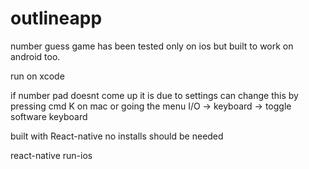 # outlineapp

number guess game has been tested only on ios but built to work on android too.

run on xcode

if number pad doesnt come up it is due to settings can change this by pressing cmd K on mac or going the menu
I/O -> keyboard -> toggle software keyboard

built with React-native no installs should be needed

react-native run-ios
